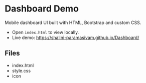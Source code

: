 # Dashboard Demo

Mobile dashboard UI built with HTML, Bootstrap and custom CSS.

- Open `index.html` to view locally.
- Live demo: https://shalini-paramasivam.github.io/Dashboard/



## Files
- index.html
- style.css
- icon
